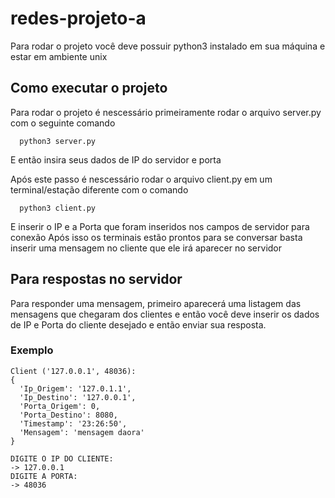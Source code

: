 # redes-projeto-a

Para rodar o projeto você deve possuir python3 instalado em sua máquina e estar em ambiente unix


## Como executar o projeto
Para rodar o projeto é nescessário primeiramente rodar o arquivo server.py com o seguinte comando
```shell
  python3 server.py
```
E então insira seus dados de IP do servidor e porta

Após este passo é nescessário rodar o arquivo client.py em um terminal/estação diferente com o comando  
```shell
  python3 client.py
```
E inserir o IP e a Porta que foram inseridos nos campos de servidor para conexão
Após isso os terminais estão prontos para se conversar basta inserir uma mensagem no cliente que ele irá aparecer no servidor

## Para respostas no servidor
Para responder uma mensagem, primeiro aparecerá uma listagem das mensagens que chegaram dos clientes e então você deve inserir os dados de IP e Porta do cliente desejado e então enviar sua resposta.



### Exemplo
```shell 
Client ('127.0.0.1', 48036):
{
  'Ip_Origem': '127.0.1.1',
  'Ip_Destino': '127.0.0.1',
  'Porta_Origem': 0,
  'Porta_Destino': 8080,
  'Timestamp': '23:26:50',
  'Mensagem': 'mensagem daora'
}

DIGITE O IP DO CLIENTE:
-> 127.0.0.1
DIGITE A PORTA:
-> 48036

```


